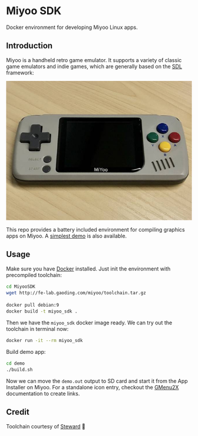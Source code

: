 # Miyoo SDK
Docker environment for developing Miyoo Linux apps.

## Introduction
Miyoo is a handheld retro game emulator. It supports a variety of classic game emulators and indie games, which are generally based on the [SDL](https://www.libsdl.org/) framework:

![miyoo](./miyoo.jpg)

This repo provides a battery included environment for compiling graphics apps on Miyoo. A [simplest demo](./demo) is also available.

## Usage
Make sure you have [Docker](https://www.docker.com/) installed. Just init the environment with precompiled toolchain:

``` bash
cd MiyooSDK
wget http://fe-lab.gaoding.com/miyoo/toolchain.tar.gz

docker pull debian:9
docker build -t miyoo_sdk .
```

Then we have the `miyoo_sdk` docker image ready. We can try out the toolchain in terminal now:

``` bash
docker run -it --rm miyoo_sdk
```

Build demo app:

``` bash
cd demo
./build.sh
```

Now we can move the `demo.out` output to SD card and start it from the App Installer on Miyoo. For a standalone icon entry, checkout the [GMenu2X](https://mtorromeo.github.io/gmenu2x/documentation/) documentation to create links.

## Credit
Toolchain courtesy of [Steward](https://github.com/steward-fu/) 🏅
